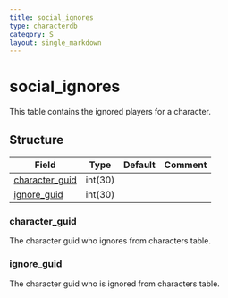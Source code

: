 ```yaml
---
title: social_ignores
type: characterdb
category: S
layout: single_markdown
---
```


# social_ignores
This table contains the ignored players for a character.

## Structure

Field                             | Type    | Default | Comment
--------------------------------- | ------- | ------- | -------
[character_guid](#character_guid) | int(30) |         |        
[ignore_guid](#ignore_guid)       | int(30) |         |        

### character_guid

The character guid who ignores from characters table.

### ignore_guid

The character guid who is ignored from characters table.